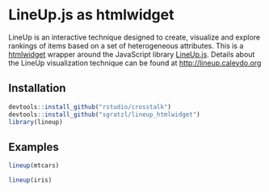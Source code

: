 LineUp.js as htmlwidget
=======================

LineUp is an interactive technique designed to create, visualize and explore rankings of items based on a set of heterogeneous attributes. 
This is a [htmlwidget](http://www.htmlwidgets.org/) wrapper around the JavaScript library [LineUp.js](https://github.com/Caleydo/lineupjs). Details about the LineUp visualization technique can be found at http://lineup.caleydo.org

Installation
------------

```R
devtools::install_github("rstudio/crosstalk")
devtools::install_github("sgratzl/lineup_htmlwidget")
library(lineup)
```

Examples
--------

```R
lineup(mtcars)
```

```R
lineup(iris)
```


